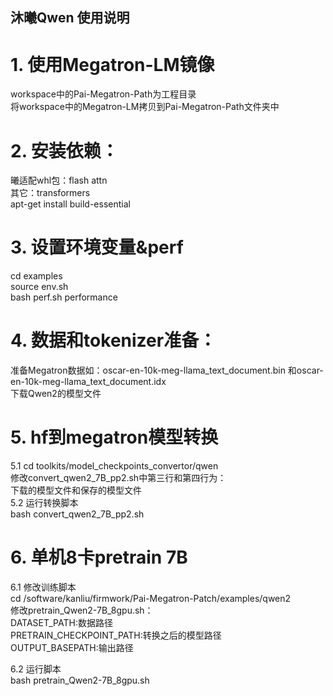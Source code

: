 ## 沐曦Qwen 使用说明

# 1. 使用Megatron-LM镜像
workspace中的Pai-Megatron-Path为工程目录  
将workspace中的Megatron-LM拷贝到Pai-Megatron-Path文件夹中

# 2. 安装依赖：
曦适配whl包：flash attn  
其它：transformers  
apt-get install build-essential

# 3. 设置环境变量&perf
cd examples  
source env.sh  
bash perf.sh performance

# 4. 数据和tokenizer准备：
准备Megatron数据如：oscar-en-10k-meg-llama_text_document.bin 和oscar-en-10k-meg-llama_text_document.idx  
下载Qwen2的模型文件


# 5. hf到megatron模型转换
5.1 cd toolkits/model_checkpoints_convertor/qwen  
修改convert_qwen2_7B_pp2.sh中第三行和第四行为：  
下载的模型文件和保存的模型文件  
5.2 运行转换脚本  
bash convert_qwen2_7B_pp2.sh  

# 6. 单机8卡pretrain 7B
6.1 修改训练脚本  
cd /software/kanliu/firmwork/Pai-Megatron-Patch/examples/qwen2  
修改pretrain_Qwen2-7B_8gpu.sh：  
DATASET_PATH:数据路径   
PRETRAIN_CHECKPOINT_PATH:转换之后的模型路径   
OUTPUT_BASEPATH:输出路径   

6.2 运行脚本  
bash pretrain_Qwen2-7B_8gpu.sh  